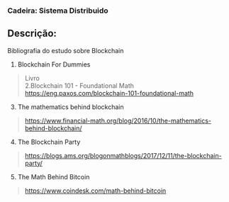 ### Cadeira: Sistema Distribuido

## Descrição:
Bibliografia do estudo sobre Blockchain

 1. Blockchain For Dummies
  > Livro  
 2.Blockchain 101 - Foundational Math
  > https://eng.paxos.com/blockchain-101-foundational-math  
 3. The mathematics behind blockchain
  > https://www.financial-math.org/blog/2016/10/the-mathematics-behind-blockchain/ 
 4. The Blockchain Party
  > https://blogs.ams.org/blogonmathblogs/2017/12/11/the-blockchain-party/  
 5. The Math Behind Bitcoin
  > https://www.coindesk.com/math-behind-bitcoin  
    
